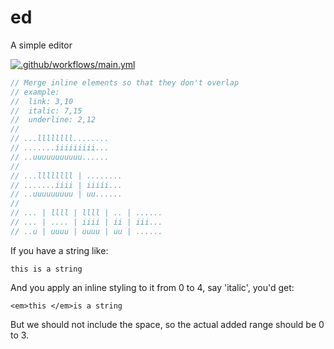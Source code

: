 # ed

A simple editor

[![.github/workflows/main.yml](https://github.com/stephenvector/ed/actions/workflows/main.yml/badge.svg)](https://github.com/stephenvector/ed/actions/workflows/main.yml)

```javascript
// Merge inline elements so that they don't overlap
// example:
//  link: 3,10
//  italic: 7,15
//  underline: 2,12
//
// ...llllllll........
// .......iiiiiiiii...
// ..uuuuuuuuuuu......
//
// ...llllllll | ........
// .......iiii | iiiii...
// ..uuuuuuuuu | uu......
//
// ... | llll | llll | .. | ......
// ... | .... | iiii | ii | iii...
// ..u | uuuu | uuuu | uu | ......
```

If you have a string like:

```
this is a string
```

And you apply an inline styling to it from 0 to 4, say 'italic', you'd get:

```
<em>this </em>is a string
```

But we should not include the space, so the actual added range should be 0 to 3.
